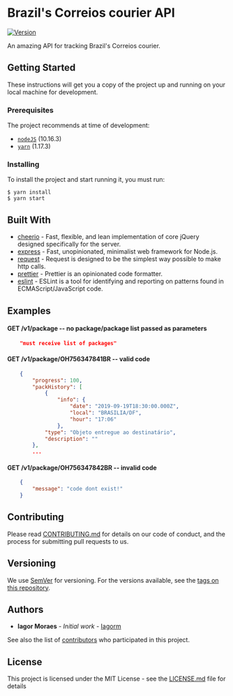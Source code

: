 # Brazil's Correios courier API

[![Version](https://img.shields.io/github/package-json/v/iagorm/brazil-correios-tracking?style=for-the-badge)](https://github.com/iagorm/brazil-correios-tracking)

An amazing API for tracking Brazil's Correios courier.

## Getting Started

These instructions will get you a copy of the project up and running on your local machine for development.

### Prerequisites

The project recommends at time of development:

-   [`nodeJS`](https://nodejs.org/en/download/) (10.16.3)
-   [`yarn`](https://yarnpkg.com/en/docs/install) (1.17.3)

### Installing

To install the project and start running it, you must run:

```
$ yarn install
$ yarn start
```

## Built With

-   [cheerio](https://github.com/cheeriojs/cheerio) - Fast, flexible, and lean implementation of core jQuery designed specifically for the server.
-   [express](http://expressjs.com/) - Fast, unopinionated, minimalist web framework for Node.js.
-   [request](https://github.com/request/request) - Request is designed to be the simplest way possible to make http calls.
-   [prettier](https://github.com/prettier/prettier) - Prettier is an opinionated code formatter.
-   [eslint](https://github.com/eslint/eslint) - ESLint is a tool for identifying and reporting on patterns found in ECMAScript/JavaScript code.

## Examples

#### GET /v1/package -- no package/package list passed as parameters

```json
    "must receive list of packages"
```

#### GET /v1/package/OH756347841BR -- valid code

```json
    {
        "progress": 100,
        "packHistory": [
            {
                "info": {
                    "date": "2019-09-19T18:30:00.000Z",
                    "local": "BRASILIA/DF",
                    "hour": "17:06"
                },
            "type": "Objeto entregue ao destinatário",
            "description": ""
        },
        ...
```
#### GET /v1/package/OH756347842BR -- invalid code

```json
    {
        "message": "code dont exist!"
    }
```
## Contributing

Please read [CONTRIBUTING.md](CONTRIBUTING.md) for details on our code of conduct, and the process for submitting pull requests to us.

## Versioning

We use [SemVer](http://semver.org/) for versioning. For the versions available, see the [tags on this repository](https://github.com/your/project/tags).

## Authors

-   **Iagor Moraes** - _Initial work_ - [Iagorm](https://github.com/iagorm)

See also the list of [contributors](https://github.com/iagorm/brazil-correios-tracking/graphs/contributors) who participated in this project.

## License

This project is licensed under the MIT License - see the [LICENSE.md](LICENSE.md) file for details
